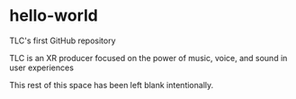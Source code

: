 # hello-world
TLC's first GitHub repository

TLC is an XR producer focused on the power of music, voice, and sound in user experiences

This rest of this space has been left blank intentionally.
